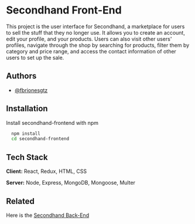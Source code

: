 
# Secondhand Front-End

This project is the user interface for Secondhand, a marketplace for users to sell the stuff that they no longer use. It allows you to create an account, edit your profile, and your products. Users can also visit other users' profiles, navigate through the shop by searching for products, filter them by category and price range, and access the contact information of other users to set up the sale.

## Authors

- [@fbrionesgtz](https://github.com/fbrionesgtz)


## Installation

Install secondhand-frontend with npm

```bash
  npm install
  cd secondhand-frontend
```
    
## Tech Stack

**Client:** React, Redux, HTML, CSS

**Server:** Node, Express, MongoDB, Mongoose, Multer


## Related

Here is the [Secondhand Back-End](https://github.com/fbrionesgtz/secondhand-backend)

